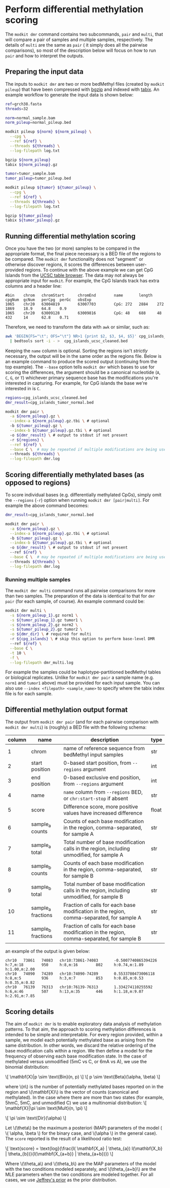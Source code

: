 # Perform differential methylation scoring

The `modkit dmr` command contains two subcommands, `pair` and `multi`, that will compare a pair
of samples and multiple samples, respectively. The details of `multi` are the same as `pair` (
it simply does all the pairwise comparisons), so most of the description below will focus on how
to run `pair` and how to interpret the outputs.

## Preparing the input data
The inputs to `modkit dmr` are two or more bedMethyl files (created by `modkit pileup`) that have
been compressed with [bgzip](https://www.htslib.org/doc/bgzip.html) and indexed with 
[tabix](https://www.htslib.org/doc/tabix.html). An example workflow to generate the input data is shown below:

```bash
ref=grch38.fasta
threads=32

norm=normal_sample.bam
norm_pileup=normal_pileup.bed

modkit pileup ${norm} ${norm_pileup} \
  --cpg \
  --ref ${ref} \
  --threads ${threads} \
  --log-filepath log.txt

bgzip ${norm_pileup}
tabix ${norm_pileup}.gz

tumor=tumor_sample.bam
tumor_pileup=tumor_pileup.bed

modkit pileup ${tumor} ${tumor_pileup} \
  --cpg \
  --ref ${ref} \
  --threads ${threads} \
  --log-filepath log.txt 

bgzip ${tumor_pileup}
tabix ${tumor_pileup}.gz
```

## Running differential methylation scoring
Once you have the two (or more) samples to be compared in the appropriate format, the final piece necessary 
is a BED file of the regions to be compared. The `modkit dmr` functionality does not "segment" or otherwise
discover regions, it scores the differences between user-provided regions. To continue with the above example
we can get CpG Islands from the [UCSC table browser](http://genome.ucsc.edu/cgi-bin/hgTables). The data may not 
always be appropriate input for `modkit`. For example, the CpG Islands track has extra columns and a header line:

```text
#bin    chrom   chromStart      chromEnd        name       length  cpgNum  gcNum   perCpg  perGc   obsExp
1065    chr20   63004819        63007703        CpG: 272   2884    272     1869    18.9    64.8    0.9
1065    chr20   63009128        63009816        CpG: 48    688     48      432     14      62.8    0.71
```

Therefore, we need to transform the data with `awk` or similar, such as:
```bash 
awk 'BEGIN{FS="\t"; OFS="\t"} NR>1 {print $2, $3, $4, $5}' cpg_islands_ucsc.bed \
  | bedtools sort -i - >  cpg_islands_ucsc_cleaned.bed
```

Keeping the `name` column is optional. Sorting the regions isn't _strictly_ necessary, the output will
be in the same order as the regions file. Below is an example command to produce the scored output
(continuing from the top example). The `--base` option tells `modkit dmr` which bases to use for scoring
the differences, the argument should be a canonical nucleotide (`A`, `C`, `G`, or `T`) whichever primary 
sequence base has the modifications you're interested in capturing. For example, for CpG islands the base
we're interested in is `C`.

```bash
regions=cpg_islands_ucsc_cleaned.bed
dmr_result=cpg_islands_tumor_normal.bed

modkit dmr pair \
  -a ${norm_pileup}.gz \
  --index-a ${norm_pileup}.gz.tbi \ # optional
  -b ${tumor_pileup}.gz \
  --index-b ${tumor_pileup}.gz.tbi \ # optional
  -o ${dmr_result} \ # output to stdout if not present
  -r ${regions} \
  --ref ${ref} \
  --base C \  # may be repeated if multiple modifications are being used
  --threads ${threads} \
  --log-filepath dmr.log
```

## Scoring differentially methylated bases (as opposed to regions)
To score individual bases (e.g. differentially methylated CpGs), simply omit the `--regions` (`-r`) option
when running `modkit dmr [pair|multi]`. For example the above command becomes:

```bash
dmr_result=cpg_islands_tumor_normal.bed

modkit dmr pair \
  -a ${norm_pileup}.gz \
  --index-a ${norm_pileup}.gz.tbi \ # optional
  -b ${tumor_pileup}.gz \
  --index-b ${tumor_pileup}.gz.tbi \ # optional
  -o ${dmr_result} \ # output to stdout if not present
  --ref ${ref} \
  --base C \  # may be repeated if multiple modifications are being used
  --threads ${threads} \
  --log-filepath dmr.log
```


### Running multiple samples
The `modkit dmr multi` command runs all pairwise comparisons for more than two samples.
The preparation of the data is identical to that for `dmr pair` (for each sample, of course). 
An example command could be:
```bash
modkit dmr multi \
  -s ${norm_pileup_1}.gz norm1 \
  -s ${tumor_pileup_1}.gz tumor1 \
  -s ${norm_pileup_2}.gz norm2 \
  -s ${tumor_pileup_2}.gz tumor2 \
  -o ${dmr_dir} \ # required for multi
  -r ${cpg_islands} \ # skip this option to perform base-level DMR
  --ref ${ref} \
  --base C \
  -t 10 \
  -f \
  --log-filepath dmr_multi.log
```

For example the samples could be haplotype-partitioned bedMethyl tables or biological replicates.
Unlike for `modkit dmr pair` a sample name (e.g. `norm1` and `tumor1` above) must be provided for each input
sample. You can also use `--index <filepath> <sample_name>` to specify where the tabix index file is for each
sample.

## Differential methylation output format
The output from `modkit dmr pair` (and for each pairwise comparison with `modkit dmr multi`) is (roughly)
a BED file with the following schema:

| column | name                         | description                                                                               | type  |
|--------|------------------------------|-------------------------------------------------------------------------------------------|-------|
| 1      | chrom                        | name of reference sequence from bedMethyl input samples                                   | str   |
| 2      | start position               | 0-based start position, from `--regions` argument                                         | int   |
| 3      | end position                 | 0-based exclusive end position, from `--regions` argument                                 | int   |
| 4      | name                         | `name` column from `--regions` BED, or `chr:start-stop` if absent                         | str   |
| 5      | score                        | Difference score, more positive values have increased difference                          | float |
| 6      | sample<sub>a</sub> counts    | Counts of each base modification in the region, comma-separated, for sample A             | str   |
| 7      | sample<sub>a</sub> total     | Total number of base modification calls in the region, including unmodified, for sample A | str   |
| 8      | sample<sub>b</sub> counts    | Counts of each base modification in the region, comma-separated, for sample B             | str   |
| 9      | sample<sub>b</sub> total     | Total number of base modification calls in the region, including unmodified, for sample B | str   |
| 10     | sample<sub>a</sub> fractions | Fraction of calls for each base modification in the region, comma-separated, for sample A | str   |
| 11     | sample<sub>b</sub> fractions | Fraction of calls for each base modification in the region, comma-separated, for sample B | str   |

an example of the output is given below:
```text
chr10   73861   74083   chr10:73861-74083       -0.5007740865394226     h:7,m:18        950     h:8,m:16        802     h:0.74,m:1.89   h:1.00,m:2.00
chr10   74090   74289   chr10:74090-74289       0.5533780473006118      h:8,m:5         936     h:3,m:7         853     h:0.85,m:0.53   h:0.35,m:0.82
chr10   76139   76313   chr10:76139-76313       1.334274110255592       h:6,m:46        507     h:13,m:35       446     h:1.18,m:9.07   h:2.91,m:7.85
```

## Scoring details
The aim of `modkit dmr` is to enable exploratory data analysis of methylation patterns. To that aim, the approach to 
scoring methylation differences is intended to be simple and interpretable. For every region provided, within a sample, 
we model each potentially methylated base as arising from the same distribution. In other words, we discard the relative 
ordering of the base modification calls within a region. We then define a model for the frequency of observing each base 
modification state. In the case of methylated versus unmodified (5mC vs C, or 6mA vs A), we use the binomial distribution: 

\\[
    \mathbf{X}|p \sim \text{Bin}(n, p)
\\]
\\[
    p \sim \text{Beta}(\alpha, \beta)
\\]

where \\(n\\) is the number of potentially methylated bases reported on in the 
region and \\(\mathbf{X}\\) is the vector of counts (canonical and methylated). In the case where there are more than two
states (for example, 5hmC, 5mC, and unmodified C) we use a multinomial distribution: 
\\[
    \mathbf{X}|\pi \sim \text{Mult}(n, \pi)
\\]

\\[
    \pi \sim \text{Dir}(\alpha)
\\]

Let \\(\theta\\) be the maximum a posteriori (MAP) parameters of the model ( \\( \alpha, \beta \\) for the binary case, 
and \\(\alpha \\) in the general case). The `score` reported is the result of a likelihood ratio test:

\\[
\text{score} = \text{log}(\frac{l( \mathbf{X_a} | \theta_{a}) l(\mathbf{X_b} | \theta_{b})}{l(\mathbf{X_{a+b}} | \theta_{a+b})})
\\]

Where \\(\theta_a\\) and \\(\theta_b\\) are the MAP parameters of the model with the two
conditions modeled separately, and \\(\theta_{a+b}\\) are the MLE parameters when the two
conditions are modeled together. For all cases, we use [Jeffrey's prior](https://en.wikipedia.org/wiki/Jeffreys_prior) 
as the prior distribution.
